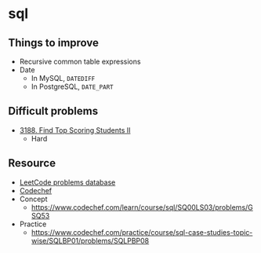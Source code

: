 # sql

## Things to improve

- Recursive common table expressions
- Date
  - In MySQL, `DATEDIFF`
  - In PostgreSQL, `DATE_PART`

## Difficult problems

- [3188. Find Top Scoring Students II](https://leetcode.com/problems/find-top-scoring-students-ii/description/)
  - Hard

## Resource

- [LeetCode problems database](https://leetcode.com/problemset/database/)
- [Codechef](https://www.codechef.com/)
- Concept
  - https://www.codechef.com/learn/course/sql/SQ00LS03/problems/GSQ53
- Practice
  - https://www.codechef.com/practice/course/sql-case-studies-topic-wise/SQLBP01/problems/SQLPBP08
